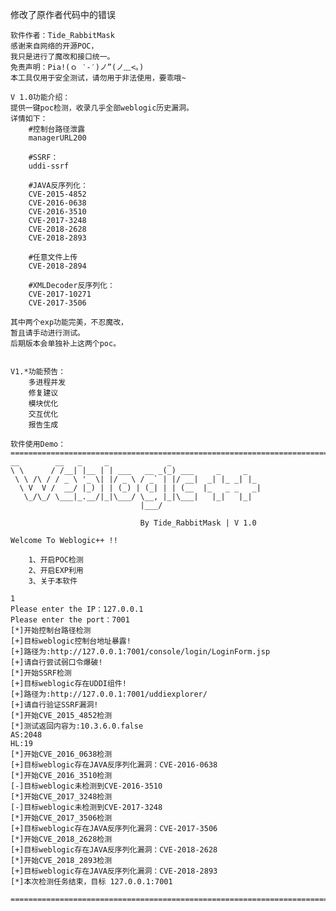 修改了原作者代码中的错误


	软件作者：Tide_RabbitMask
	感谢来自网络的开源POC，
	我只是进行了魔改和接口统一。
    免责声明：Pia!(ｏ ‵-′)ノ”(ノ﹏<。)
    本工具仅用于安全测试，请勿用于非法使用，要乖哦~
        
    V 1.0功能介绍：
    提供一键poc检测，收录几乎全部weblogic历史漏洞。
    详情如下：
        #控制台路径泄露
        managerURL200  
        
        #SSRF：
        uddi-ssrf       
        
        #JAVA反序列化：
        CVE-2015-4852  
        CVE-2016-0638  
        CVE-2016-3510   
        CVE-2017-3248   
        CVE-2018-2628 
        CVE-2018-2893   
        
        #任意文件上传
        CVE-2018-2894   
        
        #XMLDecoder反序列化：
        CVE-2017-10271 
        CVE-2017-3506
	
	其中两个exp功能完美，不忍魔改，
	暂且请手动进行测试。
	后期版本会单独补上这两个poc。
	
    
    V1.*功能预告：
        多进程并发
        修复建议
        模块优化
        交互优化 
        报告生成
		
    软件使用Demo：	
    =========================================================================
    __        __   _     _             _                    
    \ \      / /__| |__ | | ___   __ _(_) ___     _     _   
     \ \ /\ / / _ \ '_ \| |/ _ \ / _` | |/ __|  _| |_ _| |_ 
      \ V  V /  __/ |_) | | (_) | (_| | | (__  |_   _ _   _|
       \_/\_/ \___|_.__/|_|\___/ \__, |_|\___|   |_|   |_|  
                                 |___/    
                                 
                                 By Tide_RabbitMask | V 1.0 
    
    Welcome To Weblogic++ !!
    
        1、开启POC检测
        2、开启EXP利用
        3、关于本软件
    
    1
    Please enter the IP：127.0.0.1
    Please enter the port：7001
    [*]开始控制台路径检测
    [+]目标weblogic控制台地址暴露!
    [+]路径为:http://127.0.0.1:7001/console/login/LoginForm.jsp
    [+]请自行尝试弱口令爆破!
    [*]开始SSRF检测
    [+]目标weblogic存在UDDI组件!
    [+]路径为:http://127.0.0.1:7001/uddiexplorer/
    [+]请自行验证SSRF漏洞!
    [*]开始CVE_2015_4852检测
    [*]测试返回内容为:10.3.6.0.false
    AS:2048
    HL:19
    [*]开始CVE_2016_0638检测
    [+]目标weblogic存在JAVA反序列化漏洞：CVE-2016-0638
    [*]开始CVE_2016_3510检测
    [-]目标weblogic未检测到CVE-2016-3510
    [*]开始CVE_2017_3248检测
    [-]目标weblogic未检测到CVE-2017-3248
    [*]开始CVE_2017_3506检测
    [+]目标weblogic存在JAVA反序列化漏洞：CVE-2017-3506
    [*]开始CVE_2018_2628检测
    [+]目标weblogic存在JAVA反序列化漏洞：CVE-2018-2628
    [*]开始CVE_2018_2893检测
    [+]目标weblogic存在JAVA反序列化漏洞：CVE-2018-2893
    [*]本次检测任务结束，目标 127.0.0.1:7001
    
    =========================================================================
